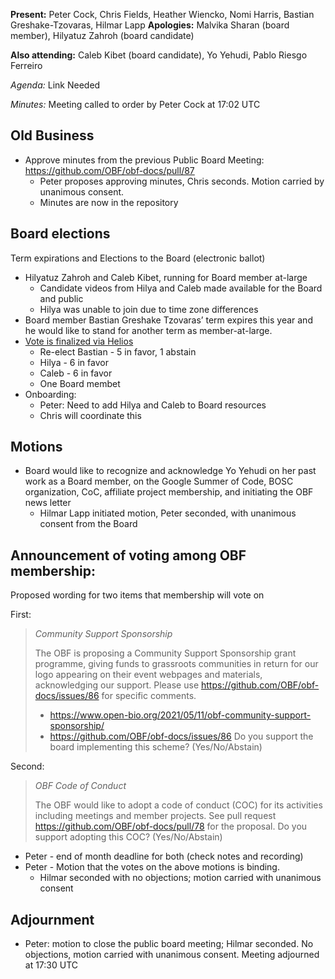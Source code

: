 **Present:** Peter Cock, Chris Fields, Heather Wiencko, Nomi Harris, Bastian Greshake-Tzovaras, Hilmar Lapp
**Apologies:** Malvika Sharan (board member), Hilyatuz Zahroh (board candidate)

**Also attending:** Caleb Kibet (board candidate), Yo Yehudi, Pablo Riesgo Ferreiro

*Agenda:* Link Needed

*Minutes:* Meeting called to order by Peter Cock at 17:02 UTC

## Old Business

* Approve minutes from the previous Public Board Meeting: https://github.com/OBF/obf-docs/pull/87 
	* Peter proposes approving minutes, Chris seconds.  Motion carried by unanimous consent.
	* Minutes are now in the repository

## Board elections

Term expirations and Elections to the Board (electronic ballot)

* Hilyatuz Zahroh and Caleb Kibet, running for Board member at-large
	* Candidate videos from Hilya and Caleb made available for the Board and public
	* Hilya was unable to join due to time zone differences
* Board member Bastian Greshake Tzovaras’ term expires this year and he would like to stand for another term as member-at-large.
* [Vote is finalized via Helios](https://vote.heliosvoting.org/helios/e/obf-board-2021) 
	* Re-elect Bastian - 5 in favor, 1 abstain
	* Hilya - 6 in favor
	* Caleb - 6 in favor
	* One Board membet 
* Onboarding:
    * Peter: Need to add Hilya and Caleb to Board resources 
    * Chris will coordinate this

## Motions

* Board would like to recognize and acknowledge Yo Yehudi on her past work as a Board member, on the Google Summer of Code, BOSC organization, CoC, affiliate project membership, and initiating the OBF news letter
	* Hilmar Lapp initiated motion, Peter seconded, with unanimous consent from the Board

## Announcement of voting among OBF membership:

Proposed wording for two items that membership will vote on

First:

> *Community Support Sponsorship*
>
> The OBF is proposing a Community Support Sponsorship grant programme, giving funds to grassroots communities in return for our logo appearing on their event webpages and materials, acknowledging our support. Please use https://github.com/OBF/obf-docs/issues/86 for specific comments. 
> * https://www.open-bio.org/2021/05/11/obf-community-support-sponsorship/
> * https://github.com/OBF/obf-docs/issues/86 
> Do you support the board implementing this scheme? (Yes/No/Abstain)

Second:

> *OBF Code of Conduct*
>
>The OBF would like to adopt a code of conduct (COC) for its activities including meetings and member projects. See pull request https://github.com/OBF/obf-docs/pull/78 for the proposal. 
> Do you support adopting this COC? (Yes/No/Abstain)

* Peter - end of month deadline for both (check notes and recording)
* Peter - Motion that the votes on the above motions is binding.  
    * Hilmar seconded with no objections; motion carried with unanimous consent

## Adjournment

* Peter: motion to close the public board meeting; Hilmar seconded.  No objections, motion carried with unanimous consent.  Meeting adjourned at 17:30 UTC 
